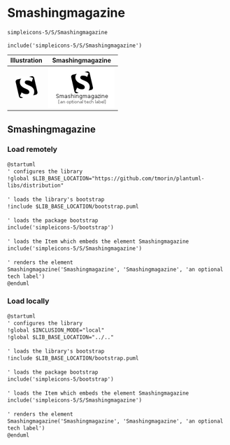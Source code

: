 # Smashingmagazine


```text
simpleicons-5/S/Smashingmagazine
```

```text
include('simpleicons-5/S/Smashingmagazine')
```



| Illustration | Smashingmagazine |
| :---: | :---: |
| ![illustration for Illustration](../../simpleicons-5/S/Smashingmagazine.png) | ![illustration for Smashingmagazine](../../simpleicons-5/S/Smashingmagazine.Local.png) |




## Smashingmagazine

### Load remotely
```plantuml
@startuml
' configures the library
!global $LIB_BASE_LOCATION="https://github.com/tmorin/plantuml-libs/distribution"

' loads the library's bootstrap
!include $LIB_BASE_LOCATION/bootstrap.puml

' loads the package bootstrap
include('simpleicons-5/bootstrap')

' loads the Item which embeds the element Smashingmagazine
include('simpleicons-5/S/Smashingmagazine')

' renders the element
Smashingmagazine('Smashingmagazine', 'Smashingmagazine', 'an optional tech label')
@enduml
```

### Load locally
```plantuml
@startuml
' configures the library
!global $INCLUSION_MODE="local"
!global $LIB_BASE_LOCATION="../.."

' loads the library's bootstrap
!include $LIB_BASE_LOCATION/bootstrap.puml

' loads the package bootstrap
include('simpleicons-5/bootstrap')

' loads the Item which embeds the element Smashingmagazine
include('simpleicons-5/S/Smashingmagazine')

' renders the element
Smashingmagazine('Smashingmagazine', 'Smashingmagazine', 'an optional tech label')
@enduml
```

